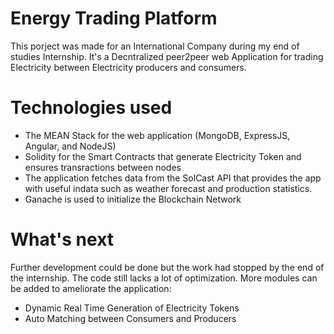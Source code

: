 # Energy Trading Platform

This porject was made for an International Company during my end of studies Internship.
It's a Decntralized peer2peer web Application for trading Electricity between Electricity producers and consumers.

# Technologies used

- The MEAN Stack for the web application (MongoDB, ExpressJS, Angular, and NodeJS)
- Solidity for the Smart Contracts that generate Electricity Token and ensures transractions between nodes
- The application fetches data from the SolCast API that provides the app with useful indata such
as weather forecast and production statistics.
- Ganache is used to initialize the Blockchain Network

# What's next

Further development could be done but the work had stopped by the end of the internship.
The code still lacks a lot of optimization.
More modules can be added to ameliorate the application:
- Dynamic Real Time Generation of Electricity Tokens
- Auto Matching between Consumers and Producers
